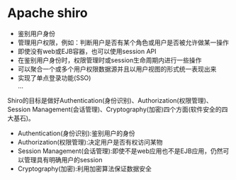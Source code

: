 # Apache shiro
- 鉴别用户身份
- 管理用户权限，例如：判断用户是否有某个角色或用户是否被允许做某一操作
- 即使没有web或EJB容器，也可以使用session API
- 在鉴别用户身份时，权限管理时或session生命周期内进行一些操作
- 可以聚合一个或多个用户权限数据源并且以用户视图的形式统一表现出来
- 实现了单点登录功能(SSO)  
...

Shiro的目标是做好Authentication(身份识别)、Authorization(权限管理)、Session Management(会话管理)、Cryptography(加密)四个方面(软件安全的四大基石)。
- Authentication(身份识别):鉴别用户的身份
- Authorization(权限管理):决定用户是否有权访问某物
- Session Management(会话管理):即使不是web应用也不是EJB应用，仍然可以管理具有明确用户的session
- Cryptography(加密):利用加密算法保证数据安全

